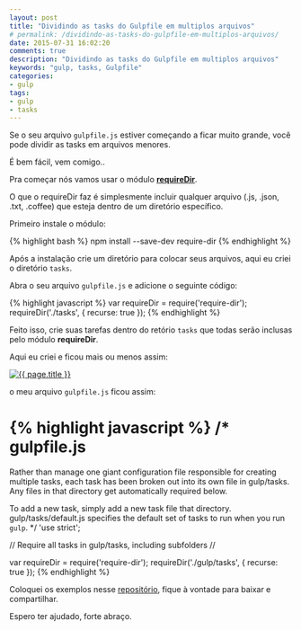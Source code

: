 ```yaml
---
layout: post
title: "Dividindo as tasks do Gulpfile em multiplos arquivos"
# permalink: /dividindo-as-tasks-do-gulpfile-em-multiplos-arquivos/
date: 2015-07-31 16:02:20
comments: true
description: "Dividindo as tasks do Gulpfile em multiplos arquivos"
keywords: "gulp, tasks, Gulpfile"
categories:
- gulp
tags:
- gulp
- tasks
---
```


Se o seu arquivo `gulpfile.js` estiver começando a ficar muito grande, você pode dividir as tasks em arquivos menores.

É bem fácil, vem comigo..

Pra começar nós vamos usar o módulo **[requireDir](https://github.com/aseemk/requireDir)**.

O que o requireDir faz é simplesmente incluir qualquer arquivo (.js, .json, .txt, .coffee) que esteja dentro de um diretório específico.

Primeiro instale o módulo:

{% highlight bash %}
npm install --save-dev require-dir
{% endhighlight %}

Após a instalação crie um diretório para colocar seus arquivos, aqui eu criei o diretório `tasks`.

Abra o seu arquivo `gulpfile.js` e adicione o seguinte código:

{% highlight javascript %}
var requireDir = require('require-dir');
requireDir('./tasks', { recurse: true });
{% endhighlight %}

Feito isso, crie suas tarefas dentro do retório `tasks` que todas serão inclusas pelo módulo **requireDir**.

Aqui eu criei e ficou mais ou menos assim:

<a href="/assets/images/posts/2015/07/tasks-do-gulpfile-em-multiplos-arquivos.png" class="lightbox" rel="gallery" title="{{ page.title }}">
  <img src="/assets/images/posts/2015/07/tasks-do-gulpfile-em-multiplos-arquivos.png" alt="{{ page.title }}">
</a>

o meu arquivo `gulpfile.js` ficou assim:

{% highlight javascript %}
/*
  gulpfile.js
  ===========
  Rather than manage one giant configuration file responsible
  for creating multiple tasks, each task has been broken out into
  its own file in gulp/tasks. Any files in that directory get
  automatically required below.

  To add a new task, simply add a new task file that directory.
  gulp/tasks/default.js specifies the default set of tasks to run
  when you run `gulp`.
*/
'use strict';

// Require all tasks in gulp/tasks, including subfolders
//

var requireDir = require('require-dir');
requireDir('./gulp/tasks', { recurse: true });
{% endhighlight %}

Coloquei os exemplos nesse [repositório](https://github.com/nandomoreirame/exemplos/tree/master/dividindo-tasks-do-gulpfile), fique à vontade para baixar e compartilhar.

Espero ter ajudado, forte abraço.
